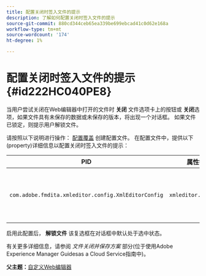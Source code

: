 ```yaml
---
title: 配置关闭时签入文件的提示
description: 了解如何配置关闭时签入文件的提示
source-git-commit: 880cd344ceb65ea339be699ebcad41c0d62e168a
workflow-type: tm+mt
source-wordcount: '174'
ht-degree: 1%

---
```


# 配置关闭时签入文件的提示 {#id222HC040PE8}

当用户尝试关闭在Web编辑器中打开的文件时 **关闭** 文件选项卡上的按钮或 **关闭**&#x200B;选项，如果文件具有未保存的数据或未保存的版本，将出现一个对话框。 如果文件已锁定，则提示用户解锁文件。

请按照以下说明进行操作： [配置覆盖](download-install-additional-config-override.md#) 创建配置文件。 在配置文件中，提供以下\(property\)详细信息以配置关闭时签入文件的提示：

| PID | 属性键 | 属性值 |
|---|------------|--------------|
| `com.adobe.fmdita.xmleditor.config.XmlEditorConfig` | `xmleditor.checkin` | 布尔值\( true/ false\)。<br> **默认值**： false |

启用此配置后， **解锁文件** 该复选框在对话框中默认处于选中状态。

有关更多详细信息，请参阅 *文件关闭并保存方案* 部分(位于使用Adobe Experience Manager Guidesas a Cloud Service指南中)。

**父主题：**[&#x200B;自定义Web编辑器](conf-web-editor.md)
